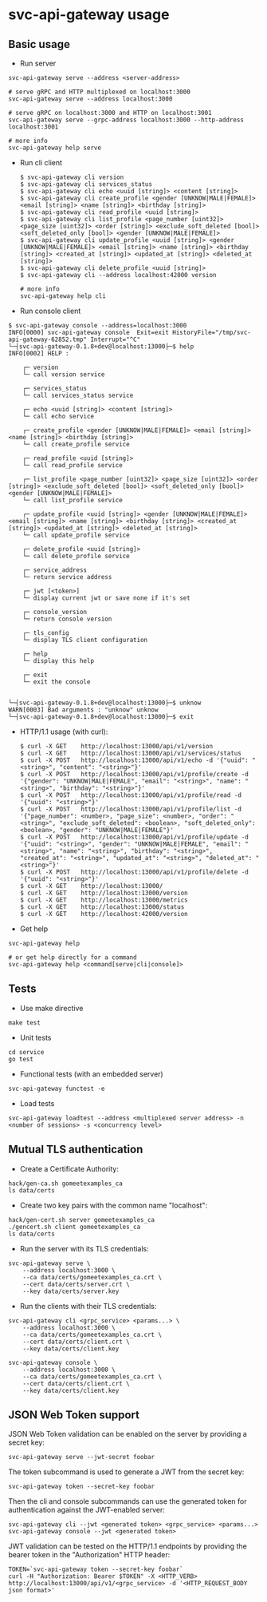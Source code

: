 # svc-api-gateway usage

## Basic usage

- Run server

```shell
svc-api-gateway serve --address <server-address>

# serve gRPC and HTTP multiplexed on localhost:3000
svc-api-gateway serve --address localhost:3000

# serve gRPC on localhost:3000 and HTTP on localhost:3001
svc-api-gateway serve --grpc-address localhost:3000 --http-address localhost:3001

# more info
svc-api-gateway help serve
```

- Run cli client

  ```shell
  $ svc-api-gateway cli version
  $ svc-api-gateway cli services_status
  $ svc-api-gateway cli echo <uuid [string]> <content [string]>
  $ svc-api-gateway cli create_profile <gender [UNKNOW|MALE|FEMALE]> <email [string]> <name [string]> <birthday [string]>
  $ svc-api-gateway cli read_profile <uuid [string]>
  $ svc-api-gateway cli list_profile <page_number [uint32]> <page_size [uint32]> <order [string]> <exclude_soft_deleted [bool]> <soft_deleted_only [bool]> <gender [UNKNOW|MALE|FEMALE]>
  $ svc-api-gateway cli update_profile <uuid [string]> <gender [UNKNOW|MALE|FEMALE]> <email [string]> <name [string]> <birthday [string]> <created_at [string]> <updated_at [string]> <deleted_at [string]>
  $ svc-api-gateway cli delete_profile <uuid [string]>
  $ svc-api-gateway cli --address localhost:42000 version

  # more info
  svc-api-gateway help cli
  ```

- Run console client

```shell
$ svc-api-gateway console --address=localhost:3000
INFO[0000] svc-api-gateway console  Exit=exit HistoryFile="/tmp/svc-api-gateway-62852.tmp" Interrupt="^C"
└─┤svc-api-gateway-0.1.8+dev@localhost:13000├─$ help
INFO[0002] HELP :

	┌─ version
	└─ call version service

	┌─ services_status
	└─ call services_status service

	┌─ echo <uuid [string]> <content [string]>
	└─ call echo service

	┌─ create_profile <gender [UNKNOW|MALE|FEMALE]> <email [string]> <name [string]> <birthday [string]>
	└─ call create_profile service

	┌─ read_profile <uuid [string]>
	└─ call read_profile service

	┌─ list_profile <page_number [uint32]> <page_size [uint32]> <order [string]> <exclude_soft_deleted [bool]> <soft_deleted_only [bool]> <gender [UNKNOW|MALE|FEMALE]>
	└─ call list_profile service

	┌─ update_profile <uuid [string]> <gender [UNKNOW|MALE|FEMALE]> <email [string]> <name [string]> <birthday [string]> <created_at [string]> <updated_at [string]> <deleted_at [string]>
	└─ call update_profile service

	┌─ delete_profile <uuid [string]>
	└─ call delete_profile service

	┌─ service_address
	└─ return service address

	┌─ jwt [<token>]
	└─ display current jwt or save none if it's set

	┌─ console_version
	└─ return console version

	┌─ tls_config
	└─ display TLS client configuration

	┌─ help
	└─ display this help

	┌─ exit
	└─ exit the console


└─┤svc-api-gateway-0.1.8+dev@localhost:13000├─$ unknow
WARN[0003] Bad arguments : "unknow" unknow
└─┤svc-api-gateway-0.1.8+dev@localhost:13000├─$ exit
```

- HTTP/1.1 usage (with curl):

  ```shell
  $ curl -X GET    http://localhost:13000/api/v1/version
  $ curl -X GET    http://localhost:13000/api/v1/services/status
  $ curl -X POST   http://localhost:13000/api/v1/echo -d '{"uuid": "<string>", "content": "<string>"}'
  $ curl -X POST   http://localhost:13000/api/v1/profile/create -d '{"gender": "UNKNOW|MALE|FEMALE", "email": "<string>", "name": "<string>", "birthday": "<string>"}'
  $ curl -X POST   http://localhost:13000/api/v1/profile/read -d '{"uuid": "<string>"}'
  $ curl -X POST   http://localhost:13000/api/v1/profile/list -d '{"page_number": <number>, "page_size": <number>, "order": "<string>", "exclude_soft_deleted": <boolean>, "soft_deleted_only": <boolean>, "gender": "UNKNOW|MALE|FEMALE"}'
  $ curl -X POST   http://localhost:13000/api/v1/profile/update -d '{"uuid": "<string>", "gender": "UNKNOW|MALE|FEMALE", "email": "<string>", "name": "<string>", "birthday": "<string>", "created_at": "<string>", "updated_at": "<string>", "deleted_at": "<string>"}'
  $ curl -X POST   http://localhost:13000/api/v1/profile/delete -d '{"uuid": "<string>"}'
  $ curl -X GET    http://localhost:13000/
  $ curl -X GET    http://localhost:13000/version
  $ curl -X GET    http://localhost:13000/metrics
  $ curl -X GET    http://localhost:13000/status
  $ curl -X GET    http://localhost:42000/version
  ```

- Get help

```shell
svc-api-gateway help

# or get help directly for a command
svc-api-gateway help <command[serve|cli|console]>
```

## Tests

- Use make directive

```shell
make test
```

- Unit tests

```shell
cd service
go test
```

- Functional tests (with an embedded server)

```shell
svc-api-gateway functest -e
```

- Load tests

```shell
svc-api-gateway loadtest --address <multiplexed server address> -n <number of sessions> -s <concurrency level>
```

## Mutual TLS authentication

- Create a Certificate Authority:

```shell
hack/gen-ca.sh gomeetexamples_ca
ls data/certs
```

- Create two key pairs with the common name "localhost":

```shell
hack/gen-cert.sh server gomeetexamples_ca
./gencert.sh client gomeetexamples_ca
ls data/certs
```

- Run the server with its TLS credentials:

```shell
svc-api-gateway serve \
    --address localhost:3000 \
    --ca data/certs/gomeetexamples_ca.crt \
    --cert data/certs/server.crt \
    --key data/certs/server.key
```

- Run the clients with their TLS credentials:

```shell
svc-api-gateway cli <grpc_service> <params...> \
    --address localhost:3000 \
    --ca data/certs/gomeetexamples_ca.crt \
    --cert data/certs/client.crt \
    --key data/certs/client.key

svc-api-gateway console \
    --address localhost:3000 \
    --ca data/certs/gomeetexamples_ca.crt \
    --cert data/certs/client.crt \
    --key data/certs/client.key
```

## JSON Web Token support

JSON Web Token validation can be enabled on the server by providing a secret key:

```shell
svc-api-gateway serve --jwt-secret foobar
```

The token subcommand is used to generate a JWT from the secret key:

```shell
svc-api-gateway token --secret-key foobar
```

Then the cli and console subcommands can use the generated token for authentication against the JWT-enabled server:

```shell
svc-api-gateway cli --jwt <generated token> <grpc_service> <params...>
svc-api-gateway console --jwt <generated token>
```

JWT validation can be tested on the HTTP/1.1 endpoints by providing the bearer token in the "Authorization" HTTP header:

```shell
TOKEN=`svc-api-gateway token --secret-key foobar`
curl -H "Authorization: Bearer $TOKEN" -X <HTTP_VERB> http://localhost:13000/api/v1/<grpc_service> -d '<HTTP_REQUEST_BODY json format>'
```


